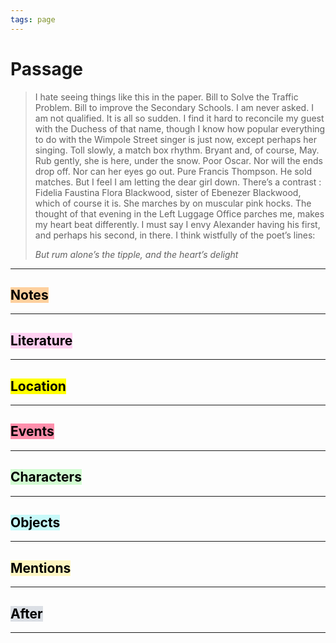 ```yaml
---
tags: page
---
```


# Passage
> I hate seeing things like this in the paper. Bill to Solve the Traffic Problem. Bill to improve the Secondary Schools. I am never asked. I am not qualified. It is all so sudden. I find it hard to reconcile my guest with the Duchess of that name, though I know how popular everything to do with the Wimpole Street singer is just now, except perhaps her singing. Toll slowly, a match box rhythm. Bryant and, of course, May. Rub gently, she is here, under the snow. Poor Oscar. Nor will the ends drop off. Nor can her eyes go out. Pure Francis Thompson. He sold matches. But I feel I am letting the dear girl down. There’s a contrast : Fidelia Faustina Flora Blackwood, sister of Ebenezer Blackwood, which of course it is. She marches by on muscular pink hocks. The thought of that evening in the Left Luggage Office parches me, makes my heart beat differently. I must say I envy Alexander having his first, and perhaps his second, in there. I think wistfully of the poet’s lines:
> 
> *But rum alone’s the tipple, and the heart’s delight*
---
## <mark style="background: #FFB86CA6;">Notes</mark>
---


## <mark style="background: #FFB8EBA6;">Literature</mark>
---

## <mark class="hltr-purple">Location</mark>
---

## <mark style="background: #FF5582A6;">Events</mark>
---

## <mark style="background: #BBFABBA6;">Characters</mark>
---

## <mark style="background: #ABF7F7A6;">Objects</mark>
---

## <mark style="background: #FFF3A3A6;">Mentions</mark>
---

## <mark style="background: #CACFD9A6;">After</mark>
---
